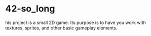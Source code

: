 # 42-so_long
his project is a small 2D game. Its purpose is to have you work with textures, sprites, and other basic gameplay elements.
